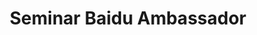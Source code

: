 ---
layout:   certificate
title:    "Seminar Baidu Ambassador"
slug:     panitia-baidu
category: panitia
issuer:   "Direktorat Pengembangan Karier Universitas Telkom"
---